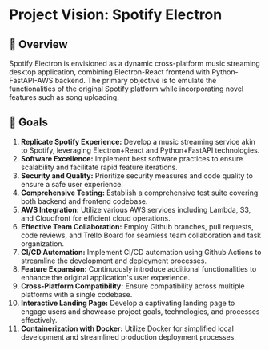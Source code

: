 # Project Vision: Spotify Electron

## 👀 Overview

Spotify Electron is envisioned as a dynamic cross-platform music streaming desktop application, combining Electron-React frontend with Python-FastAPI-AWS backend. The primary objective is to emulate the functionalities of the original Spotify platform while incorporating novel features such as song uploading.

## 🎯 Goals

1. **Replicate Spotify Experience:** Develop a music streaming service akin to Spotify, leveraging Electron+React and Python+FastAPI technologies.
2. **Software Excellence:** Implement best software practices to ensure scalability and facilitate rapid feature iterations.
3. **Security and Quality:** Prioritize security measures and code quality to ensure a safe user experience.
4. **Comprehensive Testing:** Establish a comprehensive test suite covering both backend and frontend codebase.
5. **AWS Integration:** Utilize various AWS services including Lambda, S3, and Cloudfront for efficient cloud operations.
6. **Effective Team Collaboration:** Employ Github branches, pull requests, code reviews, and Trello Board for seamless team collaboration and task organization.
7. **CI/CD Automation:** Implement CI/CD automation using Github Actions to streamline the development and deployment processes.
8. **Feature Expansion:** Continuously introduce additional functionalities to enhance the original application's user experience.
9. **Cross-Platform Compatibility:** Ensure compatibility across multiple platforms with a single codebase.
10. **Interactive Landing Page:** Develop a captivating landing page to engage users and showcase project goals, technologies, and processes effectively.
11. **Containerization with Docker:** Utilize Docker for simplified local development and streamlined production deployment processes.
